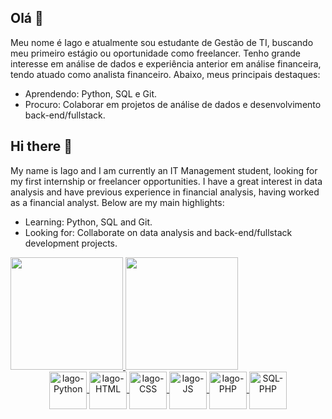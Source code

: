 ## Olá 👋
Meu nome é Iago e atualmente sou estudante de Gestão de TI, buscando meu primeiro estágio ou oportunidade como freelancer. Tenho grande interesse em análise de dados e experiência anterior em análise financeira, tendo atuado como analista financeiro. Abaixo, meus principais destaques:

- Aprendendo: Python, SQL e Git.
- Procuro: Colaborar em projetos de análise de dados e desenvolvimento back-end/fullstack.

  
## Hi there 👋
My name is Iago and I am currently an IT Management student, looking for my first internship or freelancer opportunities. I have a great interest in data analysis and have previous experience in financial analysis, having worked as a financial analyst. Below are my main highlights:

- Learning: Python, SQL and Git.
- Looking for: Collaborate on data analysis and back-end/fullstack development projects.
  
<div>
  <a href="https://github.com/Dadomagal">
    <img height="180em" src="https://github-readme-stats-taupe-alpha.vercel.app/api?username=Dadomagal&theme=tokyonight&show_icons=true&hide_border=true&count_private=true&cache_seconds=1800"> 
    <img height="180em" src="https://github-readme-stats-taupe-alpha.vercel.app/api/top-langs/?username=Dadomagal&theme=tokyonight&show_icons=true&hide_border=true&layout=compact&cache_seconds=1800"> 
</div>
    
<div style="display: inline_block; text-align: center;">
  <img align="center" alt="Iago-Python" height="60" width="60" src="https://cdn.jsdelivr.net/gh/devicons/devicon@latest/icons/python/python-original-wordmark.svg">
  <img align="center" alt="Iago-HTML" height="60" width="60" src="https://cdn.jsdelivr.net/gh/devicons/devicon@latest/icons/html5/html5-original-wordmark.svg">
  <img align="center" alt="Iago-CSS" height="60" width="60" src="https://cdn.jsdelivr.net/gh/devicons/devicon@latest/icons/css3/css3-original-wordmark.svg">
  <img align="center" alt="Iago-JS" height="60" width="60" src="https://cdn.jsdelivr.net/gh/devicons/devicon@latest/icons/javascript/javascript-original.svg">
  <img align="center" alt="Iago-PHP" height="60" width="60" src="https://cdn.jsdelivr.net/gh/devicons/devicon@latest/icons/php/php-original.svg">
  <img align="center" alt="SQL-PHP" height="60" width="60" src="https://cdn.jsdelivr.net/gh/devicons/devicon@latest/icons/sqlite/sqlite-original-wordmark.svg">
</div>

##

<!--
**Dadomagal/Dadomagal** is a ✨ _special_ ✨ repository because its `README.md` (this file) appears on your GitHub profile.

Here are some ideas to get you started:

- 🔭 I’m currently working on ...
- 🌱 I’m currently learning ...
- 👯 I’m looking to collaborate on ...
- 🤔 I’m looking for help with ...
- 💬 Ask me about ...
- 📫 How to reach me: ...
- 😄 Pronouns: ...
- ⚡ Fun fact: ...
-->
